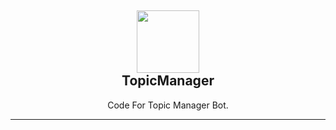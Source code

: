 <h2 align='center'>
  <img src="https://cdn.topiclist.xyz/images/png/TopicList5.png" height='100px' width='100px' />
  <br> 
TopicManager
</h2>
<p align="center">
Code For Topic Manager Bot.
</p>

<hr>
